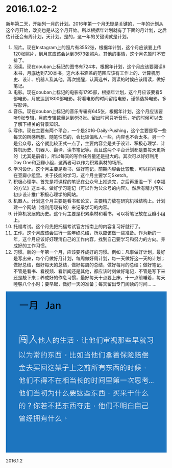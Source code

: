 2016.1.02-2
============
新年第二天，开始列一月的计划。2016年第一个月无疑是关键的，一年的计划从这个月开始，改变也是从这个月开始。所以根据年计划就有了下面的月计划，之后估计还会有周计划，天计划。是的，这一年的关键词就是计划。

1. 照片。现在Instagram上的照片有3552张，根据年计划，这个月应该要上传120张照片，到月底应该会达到3673张照片。其他的事情，这个月先暂时不安排了。
2. 阅读。现在douban上标记的图书有724本，根据年计划，这个月应该要阅读6本书，月底达到730本书。这六本书涵盖的范围应该有工作上的、计算机历史、设计、机器人及其他。再次提醒，认真选书，阅读的时候应该精读，做好笔记。
3. 电影。现在douban上标记的电影有1795部，根据年计划，这个月应该要看5部电影，月底达到1800部电影。将看电影的时间留给电影，谨慎选择电影，多写影评。
4. 音乐。现在douban上标记的音乐专辑有645张，根据年计划，这个月应该要听9张专辑，月底专辑数量达到653张。留出时间只听音乐，听的时候可以去了解下相关的背景知识。
5. 写作。现在主要有两个平台，一个是2016-Daily-Pushing，这个主要是写一些每天的所感所想、随笔性质的，会比较偏私人一些，内容也不会太多。另一个是公众号，这个就比较正式一点了，主要内容会是关于设计、积极心理学、计算机历史、机器人、翻译、读书笔记等。而且这两个平台计划都是要每天更新的（尤其是前者），所以每天的写作任务量还是挺大的。其次可以好好利用Day One和豆瓣小组，这两者可以作为积累素材的场所。
6. 学习设计。这个月主要是看书，做好笔记，前期内容会比较散，可以将内容放在豆瓣小组里。关于技能的学习，这个月主要学习Sketch。
7. 积极心理学。首先是将课程的笔记在公众号上推送完，之后再重温一下《幸福的方法》这本书，做好学习笔记（可以作为公众号的内容）。然后有精力可以初步设计推广积极心理学的网站。
8. 机器人。计划这个月主要是看书和论文，主要精力放在研究机械结构上。计划建一个网站（或利用现有的）来记录学习的内容。
9. 计算机发展的历史。这个月主要是积累素材和看书，可以将笔记放在豆瓣小组上。
10. 托福考试。这个月先把托福考试官方指南上的内容复习好就行了。
11. 工作。这个月应该会进行一些年终总结，所以应该做一些准备。作为新的一年，这个月应该好好理清自己的工作内容，找到自己要学习和努力的方向。养成好的工作习惯。
12. 习惯。新的一年第一个月，应该要养成好的习惯。例如：凡事做好计划，最好是写出来，每个月做好月计划，每周做好周计划，每一天做好这一天的计划；做好总结，做好每天的总结，做好每周的总结，做好每月的总结；做好笔记，不管是看书、看视频、看新闻还是其他，都应该时刻做好笔记，不管是写下来还是敲下来；养成好的作息习惯，最好每天十点要上床，十一点前睡着，每天睡够八个小时；要早起，做好一天的准备；每天留出专门阅读的时间... ...

![](pic/02.jpg)

2016.1.2